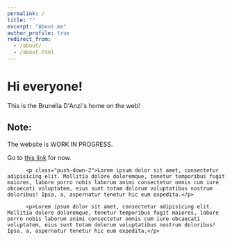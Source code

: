 ```yaml
---
permalink: /
title: ""
excerpt: "About me"
author_profile: true
redirect_from: 
  - /about/
  - /about.html
---
```

#       Hi everyone!
This is the Brunella D'Anzi's home on the web!

## Note: 
The website is WORK IN PROGRESS.

Go to [this link](https://bruni124.webnode.it) for now. 

<div id="read-more">

          <p class="push-down-2">Lorem ipsum dolor sit amet, consectetur adipisicing elit. Mollitia dolore doloremque, tenetur temporibus fugit maiores, labore porro nobis laborum animi consectetur omnis cum iure obcaecati voluptatem, eius sunt totam dolorum voluptatibus nostrum doloribus! Ipsa, a, aspernatur tenetur hic eum expedita.</p>

          <p>Lorem ipsum dolor sit amet, consectetur adipisicing elit. Mollitia dolore doloremque, tenetur temporibus fugit maiores, labore porro nobis laborum animi consectetur omnis cum iure obcaecati voluptatem, eius sunt totam dolorum voluptatibus nostrum doloribus! Ipsa, a, aspernatur tenetur hic eum expedita.</p>
</div>



